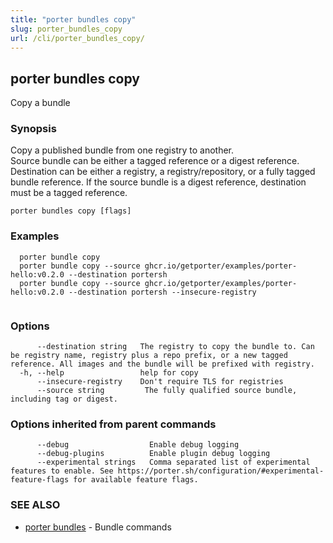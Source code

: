 ```yaml
---
title: "porter bundles copy"
slug: porter_bundles_copy
url: /cli/porter_bundles_copy/
---
```

## porter bundles copy

Copy a bundle

### Synopsis

Copy a published bundle from one registry to another.		
Source bundle can be either a tagged reference or a digest reference.
Destination can be either a registry, a registry/repository, or a fully tagged bundle reference. 
If the source bundle is a digest reference, destination must be a tagged reference.


```
porter bundles copy [flags]
```

### Examples

```
  porter bundle copy
  porter bundle copy --source ghcr.io/getporter/examples/porter-hello:v0.2.0 --destination portersh
  porter bundle copy --source ghcr.io/getporter/examples/porter-hello:v0.2.0 --destination portersh --insecure-registry
		  
```

### Options

```
      --destination string   The registry to copy the bundle to. Can be registry name, registry plus a repo prefix, or a new tagged reference. All images and the bundle will be prefixed with registry.
  -h, --help                 help for copy
      --insecure-registry    Don't require TLS for registries
      --source string         The fully qualified source bundle, including tag or digest.
```

### Options inherited from parent commands

```
      --debug                  Enable debug logging
      --debug-plugins          Enable plugin debug logging
      --experimental strings   Comma separated list of experimental features to enable. See https://porter.sh/configuration/#experimental-feature-flags for available feature flags.
```

### SEE ALSO

* [porter bundles](/cli/porter_bundles/)	 - Bundle commands

